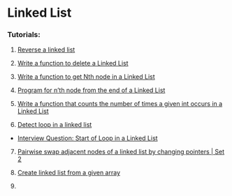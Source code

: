 # Linked List

### Tutorials:
1) [Reverse a linked list](https://www.geeksforgeeks.org/reverse-a-linked-list/)

2) [Write a function to delete a Linked List](https://www.geeksforgeeks.org/write-a-function-to-delete-a-linked-list/)

3) [Write a function to get Nth node in a Linked List](https://www.geeksforgeeks.org/write-a-function-to-get-nth-node-in-a-linked-list/)

4) [Program for n’th node from the end of a Linked List](https://www.geeksforgeeks.org/nth-node-from-the-end-of-a-linked-list/)

5) [Write a function that counts the number of times a given int occurs in a Linked List](https://www.geeksforgeeks.org/write-a-function-that-counts-the-number-of-times-a-given-int-occurs-in-a-linked-list/)

6) [Detect loop in a linked list](https://www.geeksforgeeks.org/detect-loop-in-a-linked-list/)
- [Interview Question: Start of Loop in a Linked List](https://www.youtube.com/watch?v=-YiQZi3mLq0)

7) [Pairwise swap adjacent nodes of a linked list by changing pointers | Set 2](https://www.geeksforgeeks.org/pairwise-swap-adjacent-nodes-of-a-linked-list-by-changing-pointers-set-2/)

8) [Create linked list from a given array](https://www.geeksforgeeks.org/create-linked-list-from-a-given-array/)

9) 
